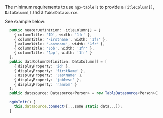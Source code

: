 The minimum requirements to use `ngx-table` is to provide a `TitleColumn[]`, `DataColumn[]` and a `TableDatasource`.

See example below:

```typescript
  public headerDefinition: TitleColumn[] = [
    { columnTitle: 'ID', width: '1fr' },
    { columnTitle: 'Firstname', width: '1fr' },
    { columnTitle: 'Lastname', width: '1fr' },
    { columnTitle: 'Job', width: '1fr' },
    { columnTitle: 'App', width: '1fr' }
  ];
  public dataColumnDefinition: DataColumn[] = [
    { displayProperty: 'id' },
    { displayProperty: 'firstName' },
    { displayProperty: 'lastName' },
    { displayProperty: 'jobDesc' },
    { displayProperty: 'random' }
  ];
  public datasource: Datasource<Person> = new TableDatasource<Person>();

  ngOnInit() {
    this.datasource.connect([...some static data...]);
  }
```
